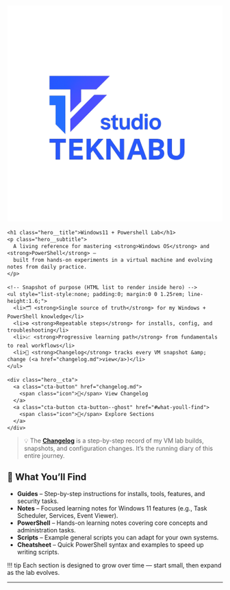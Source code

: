 <!-- Branded hero -->
<div class="hero">
  <div class="hero__inner">
    <div class="hero__logo">
      <img src="assets/studio-teknabu-logo.webp" alt="Studio Teknabu Logo">
    </div>

    <h1 class="hero__title">Windows11 + Powershell Lab</h1>
    <p class="hero__subtitle">
      A living reference for mastering <strong>Windows OS</strong> and <strong>PowerShell</strong> —
      built from hands-on experiments in a virtual machine and evolving notes from daily practice.
    </p>

    <!-- Snapshot of purpose (HTML list to render inside hero) -->
    <ul style="list-style:none; padding:0; margin:0 0 1.25rem; line-height:1.6;">
      <li>🗂️ <strong>Single source of truth</strong> for my Windows + PowerShell knowledge</li>
      <li>⚙️ <strong>Repeatable steps</strong> for installs, config, and troubleshooting</li>
      <li>📈 <strong>Progressive learning path</strong> from fundamentals to real workflows</li>
      <li>📜 <strong>Changelog</strong> tracks every VM snapshot &amp; change (<a href="changelog.md">view</a>)</li>
    </ul>

    <div class="hero__cta">
      <a class="cta-button" href="changelog.md">
        <span class="icon">📜</span> View Changelog
      </a>
      <a class="cta-button cta-button--ghost" href="#what-youll-find">
        <span class="icon">🧭</span> Explore Sections
      </a>
    </div>
  </div>
</div>

> 💡 The **[Changelog](changelog.md)** is a step-by-step record of my VM lab builds, snapshots, and configuration changes. It’s the running diary of this entire journey.

## 📖 What You’ll Find

- **Guides** – Step-by-step instructions for installs, tools, features, and security tasks.  
- **Notes** – Focused learning notes for Windows 11 features (e.g., Task Scheduler, Services, Event Viewer).  
- **PowerShell** – Hands-on learning notes covering core concepts and administration tasks.  
- **Scripts** – Example general scripts you can adapt for your own systems.  
- **Cheatsheet** – Quick PowerShell syntax and examples to speed up writing scripts.  

!!! tip
    Each section is designed to grow over time — start small, then expand as the lab evolves.  

---